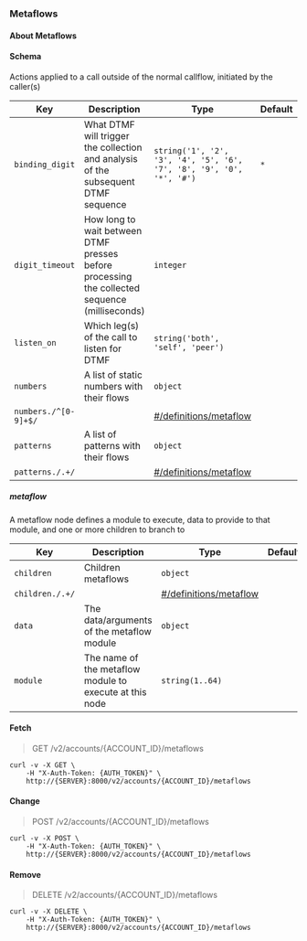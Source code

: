 ### Metaflows

#### About Metaflows

#### Schema

Actions applied to a call outside of the normal callflow, initiated by the caller(s)

Key | Description | Type | Default | Required
--- | ----------- | ---- | ------- | --------
`binding_digit` | What DTMF will trigger the collection and analysis of the subsequent DTMF sequence | `string('1', '2', '3', '4', '5', '6', '7', '8', '9', '0', '*', '#')` | `*` | `false`
`digit_timeout` | How long to wait between DTMF presses before processing the collected sequence (milliseconds) | `integer` |   | `false`
`listen_on` | Which leg(s) of the call to listen for DTMF | `string('both', 'self', 'peer')` |   | `false`
`numbers` | A list of static numbers with their flows | `object` |   | `false`
`numbers./^[0-9]+$/` |   | [#/definitions/metaflow](#metaflow) |   | `false`
`patterns` | A list of patterns with their flows | `object` |   | `false`
`patterns./.+/` |   | [#/definitions/metaflow](#metaflow) |   | `false`


##### metaflow

A metaflow node defines a module to execute, data to provide to that module, and one or more children to branch to

Key | Description | Type | Default | Required
--- | ----------- | ---- | ------- | --------
`children` | Children metaflows | `object` |   | `false`
`children./.+/` |   | [#/definitions/metaflow](#metaflow) |   | `false`
`data` | The data/arguments of the metaflow module | `object` |   | `false`
`module` | The name of the metaflow module to execute at this node | `string(1..64)` |   | `true`



#### Fetch

> GET /v2/accounts/{ACCOUNT_ID}/metaflows

```shell
curl -v -X GET \
    -H "X-Auth-Token: {AUTH_TOKEN}" \
    http://{SERVER}:8000/v2/accounts/{ACCOUNT_ID}/metaflows
```

#### Change

> POST /v2/accounts/{ACCOUNT_ID}/metaflows

```shell
curl -v -X POST \
    -H "X-Auth-Token: {AUTH_TOKEN}" \
    http://{SERVER}:8000/v2/accounts/{ACCOUNT_ID}/metaflows
```

#### Remove

> DELETE /v2/accounts/{ACCOUNT_ID}/metaflows

```shell
curl -v -X DELETE \
    -H "X-Auth-Token: {AUTH_TOKEN}" \
    http://{SERVER}:8000/v2/accounts/{ACCOUNT_ID}/metaflows
```

